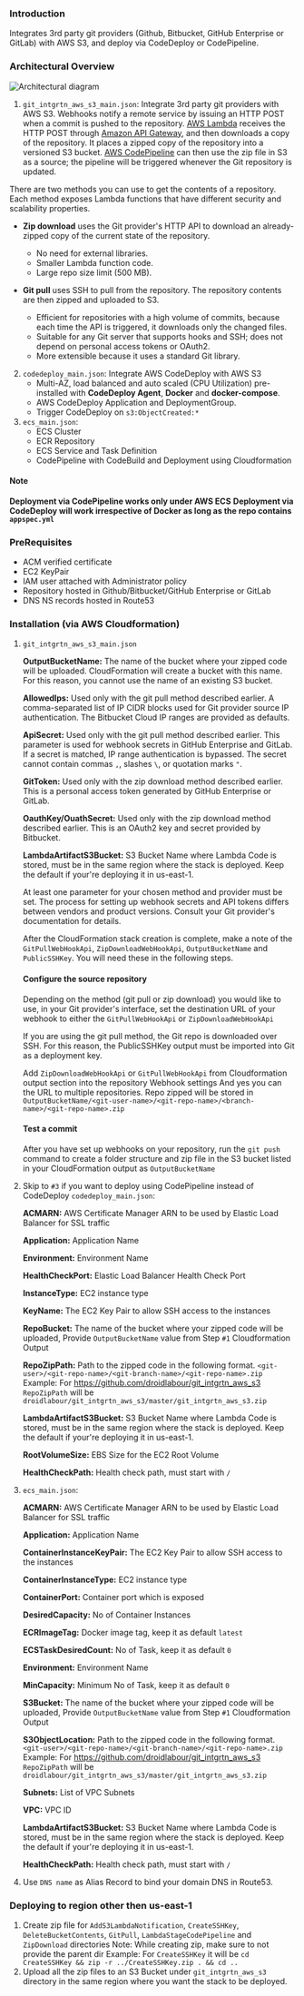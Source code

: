 ### Introduction
Integrates 3rd party git providers (Github, Bitbucket, GitHub Enterprise or GitLab) with AWS S3, and deploy via CodeDeploy or CodePipeline.

### Architectural Overview
![Architectural diagram](https://github.com/droidlabour/git_intgrtn_aws_s3/raw/master/cloudcraft.png)
1. `git_intgrtn_aws_s3_main.json`: Integrate 3rd party git providers with AWS S3.
Webhooks notify a remote service by issuing an HTTP POST when a commit is pushed to the repository. [AWS Lambda](http://aws.amazon.com/lambda) receives the HTTP POST through [Amazon API Gateway](https://aws.amazon.com/api-gateway), and then downloads a copy of the repository. It places a zipped copy of the repository into a versioned S3 bucket. [AWS CodePipeline](http://aws.amazon.com/codepipeline) can then use the zip file in S3 as a source; the pipeline will be triggered whenever the Git repository is updated.

There are two methods you can use to get the contents of a repository. Each method exposes Lambda functions that have different security and scalability properties.

- **Zip download** uses the Git provider's HTTP API to download an already-zipped copy of the current state of the repository.
    - No need for external libraries.
    - Smaller Lambda function code.
    - Large repo size limit (500 MB).

- **Git pull** uses SSH to pull from the repository. The repository contents are then zipped and uploaded to S3.
    - Efficient for repositories with a high volume of commits, because each time the API is triggered, it downloads only the changed files.
    - Suitable for any Git server that supports hooks and SSH; does not depend on personal access tokens or OAuth2.
    - More extensible because it uses a standard Git library.
2. `codedeploy_main.json`: Integrate AWS CodeDeploy with AWS S3
    * Multi-AZ, load balanced and auto scaled (CPU Utilization) pre-installed with **CodeDeploy Agent**, **Docker** and **docker-compose**.
    * AWS CodeDeploy Application and DeploymentGroup.
    * Trigger CodeDeploy on `s3:ObjectCreated:*`
3. `ecs_main.json`: 
    * ECS Cluster
    * ECR Repository
    * ECS Service and Task Definition
    * CodePipeline with CodeBuild and Deployment using Cloudformation

#### Note
**Deployment via CodePipeline works only under AWS ECS**
**Deployment via CodeDeploy will work irrespective of Docker as long as the repo contains `appspec.yml`**

### PreRequisites
* ACM verified certificate
* EC2 KeyPair
* IAM user attached with Administrator policy
* Repository hosted in Github/Bitbucket/GitHub Enterprise or GitLab
* DNS NS records hosted in Route53

### Installation (via AWS Cloudformation)
1. `git_intgrtn_aws_s3_main.json`

    **OutputBucketName:** The name of the bucket where your zipped code will be uploaded. CloudFormation will create a bucket with this name. For this reason, you cannot use the name of an existing S3 bucket.

    **AllowedIps:** Used only with the git pull method described earlier. A comma-separated list of IP CIDR blocks used for Git provider source IP authentication. The Bitbucket Cloud IP ranges are provided as defaults.

    **ApiSecret:** Used only with the git pull method described earlier. This parameter is used for webhook secrets in GitHub Enterprise and GitLab. If a secret is matched, IP range authentication is bypassed. The secret cannot contain commas `,`, slashes `\`, or quotation marks `"`.

    **GitToken:** Used only with the zip download method described earlier. This is a personal access token generated by GitHub Enterprise or GitLab.

    **OauthKey/OuathSecret:** Used only with the zip download method described earlier. This is an OAuth2 key and secret provided by Bitbucket.

    **LambdaArtifactS3Bucket:** S3 Bucket Name where Lambda Code is stored, must be in the same region where the stack is deployed. Keep the default if your're deploying  it in us-east-1.

    At least one parameter for your chosen method and provider must be set.
    The process for setting up webhook secrets and API tokens differs between vendors and product versions. Consult your Git provider's documentation for details.
    
    After the CloudFormation stack creation is complete, make a note of the `GitPullWebHookApi`, `ZipDownloadWebHookApi`, `OutputBucketName` and `PublicSSHKey`. You will need these in the following steps.

    #### Configure the source repository
    Depending on the method (git pull or zip download) you would like to use, in your Git provider's interface, set the destination URL of your webhook to either the `GitPullWebHookApi` or `ZipDownloadWebHookApi`

    If you are using the git pull method, the Git repo is downloaded over SSH. For this reason, the PublicSSHKey output must be imported into Git as a deployment key.

    Add `ZipDownloadWebHookApi` or `GitPullWebHookApi` from Cloudformation output section into the repository Webhook settings
And yes you can the URL to multiple repositories.
Repo zipped will be stored in `OutputBucketName/<git-user-name>/<git-repo-name>/<branch-name>/<git-repo-name>.zip`

    #### Test a commit
    After you have set up webhooks on your repository, run the `git push` command to create a folder structure and zip file in the S3 bucket listed in your CloudFormation output as `OutputBucketName`

2. Skip to `#3` if you want to deploy using CodePipeline instead of CodeDeploy `codedeploy_main.json`:

    **ACMARN:** AWS Certificate Manager ARN to be used by Elastic Load Balancer for SSL traffic

    **Application:** Application Name

    **Environment:** Environment Name

    **HealthCheckPort:** Elastic Load Balancer Health Check Port

    **InstanceType:** EC2 instance type

    **KeyName:** The EC2 Key Pair to allow SSH access to the instances

    **RepoBucket:** The name of the bucket where your zipped code will be uploaded, Provide `OutputBucketName` value from Step `#1` Cloudformation Output

    **RepoZipPath:** Path to the zipped code in the following format.
`<git-user>/<git-repo-name>/<git-branch-name>/<git-repo-name>.zip`
Example: For https://github.com/droidlabour/git_intgrtn_aws_s3 `RepoZipPath` will be `droidlabour/git_intgrtn_aws_s3/master/git_intgrtn_aws_s3.zip`

    **LambdaArtifactS3Bucket:** S3 Bucket Name where Lambda Code is stored, must be in the same region where the stack is deployed. Keep the default if your're deploying  it in us-east-1.

    **RootVolumeSize:** EBS Size for the EC2 Root Volume 

    **HealthCheckPath:** Health check path, must start with `/`

3. `ecs_main.json`:

    **ACMARN:** AWS Certificate Manager ARN to be used by Elastic Load Balancer for SSL traffic

    **Application:** Application Name

    **ContainerInstanceKeyPair:** The EC2 Key Pair to allow SSH access to the instances

    **ContainerInstanceType:** EC2 instance type

    **ContainerPort:** Container port which is exposed

    **DesiredCapacity:** No of Container Instances

    **ECRImageTag:** Docker image tag, keep it as default `latest`

    **ECSTaskDesiredCount:** No of Task, keep it as default `0`

    **Environment:** Environment Name

    **MinCapacity:** Minimum No of Task, keep it as default `0`

    **S3Bucket:** The name of the bucket where your zipped code will be uploaded, Provide `OutputBucketName` value from Step `#1` Cloudformation Output

    **S3ObjectLocation:** Path to the zipped code in the following format.
`<git-user>/<git-repo-name>/<git-branch-name>/<git-repo-name>.zip`
Example: For https://github.com/droidlabour/git_intgrtn_aws_s3 `RepoZipPath` will be `droidlabour/git_intgrtn_aws_s3/master/git_intgrtn_aws_s3.zip`

    **Subnets:** List of VPC Subnets

    **VPC:** VPC ID

    **LambdaArtifactS3Bucket:** S3 Bucket Name where Lambda Code is stored, must be in the same region where the stack is deployed. Keep the default if your're deploying  it in us-east-1.

    **HealthCheckPath:** Health check path, must start with `/`
4. Use `DNS name` as Alias Record to bind your domain DNS in Route53.

### Deploying to region other then us-east-1
1. Create zip file for `AddS3LambdaNotification`, `CreateSSHKey`, `DeleteBucketContents`, `GitPull`, `LambdaStageCodePipeline` and `ZipDownload` directories
Note: While creating zip, make sure to not provide the parent dir
Example: For `CreateSSHKey` it will be `cd CreateSSHKey && zip -r ../CreateSSHKey.zip . && cd ..`
2. Upload all the zip files to an S3 Bucket under `git_intgrtn_aws_s3` directory in the same region where you want the stack to be deployed.
